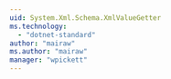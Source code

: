 ```yaml
---
uid: System.Xml.Schema.XmlValueGetter
ms.technology: 
  - "dotnet-standard"
author: "mairaw"
ms.author: "mairaw"
manager: "wpickett"
---
```

